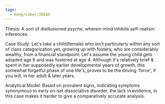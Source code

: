 ```yaml
---
tags:
  - Keep/Label/IDEAS
---
```


Thesis: A sort of disillusioned psyche, wherein mind inhibits self-realism inferences.

Case Study: Let's take a child(female) who isn't particularly within any sort of class categorization yet, growing up with fosters, who are considerably wealthy, from a financial standpoint. Let's assume the young child gets adopted age 6 and was fostered at age 4. Although it's relatively brief & spent in her supposedly earlier developmental years of growth, this somewhat forgetful phase of one life's, proves to be the driving 'force', if you will, in her adult & later years.  

Analytical Model: Based on provalent signs, indicating symptoms synonymous to early on-set dissociative disorder, the lack in evidence, in this case makes it harder to give a comparatively accurate analysis. 

